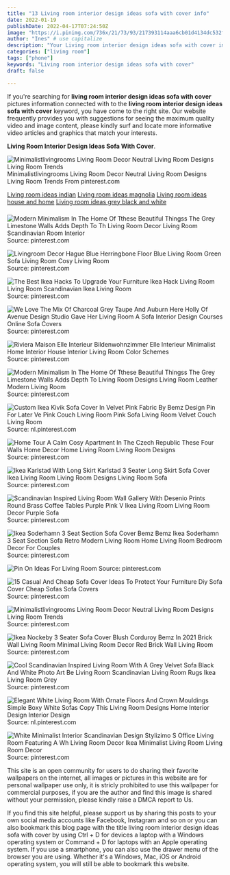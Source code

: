 ```yaml
---
title: "13 Living room interior design ideas sofa with cover info"
date: 2022-01-19
publishDate: 2022-04-17T07:24:50Z
image: "https://i.pinimg.com/736x/21/73/93/217393114aaa6cb01d4134dc532f3b57.jpg"
author: "Ines" # use capitalize
description: "Your Living room interior design ideas sofa with cover images are available. Living room interior design ideas sofa with cover are a topic that is being searched for and liked by netizens today. You can Download the Living room interior design ideas sofa with cover files here. Get all free photos."
categories: ["living room"]
tags: ["phone"]
keywords: "Living room interior design ideas sofa with cover"
draft: false

---
```


If you're searching for **living room interior design ideas sofa with cover** pictures information connected with to the **living room interior design ideas sofa with cover** keyword, you have come to the right  site.  Our website frequently  provides you with  suggestions  for seeing  the maximum  quality video and image  content, please kindly surf and locate more informative video articles and graphics  that match your interests.

**Living Room Interior Design Ideas Sofa With Cover**. 

![Minimalistlivingrooms Living Room Decor Neutral Living Room Designs Living Room Trends](https://i.pinimg.com/originals/01/bc/45/01bc4596417b39f99821b8926e46dcfe.jpg "Minimalistlivingrooms Living Room Decor Neutral Living Room Designs Living Room Trends")
Minimalistlivingrooms Living Room Decor Neutral Living Room Designs Living Room Trends From pinterest.com

[Living room ideas indian](/living-room-ideas-indian/)
[Living room ideas magnolia](/living-room-ideas-magnolia/)
[Living room ideas house and home](/living-room-ideas-house-and-home/)
[Living room ideas grey black and white](/living-room-ideas-grey-black-and-white/)



### 

 


![Modern Minimalism In The Home Of Tthese Beautiful Thingss The Grey Limestone Walls Adds Depth To Th Living Room Decor Living Room Scandinavian Room Interior](https://i.pinimg.com/originals/24/3c/cc/243ccc9bb36dfc579190d138b86f9aad.jpg "Modern Minimalism In The Home Of Tthese Beautiful Thingss The Grey Limestone Walls Adds Depth To Th Living Room Decor Living Room Scandinavian Room Interior")
Source: pinterest.com

 

![Livingroom Decor Hague Blue Herringbone Floor Blue Living Room Green Sofa Living Room Cosy Living Room](https://i.pinimg.com/originals/b6/5f/bb/b65fbbda808b2fef93258a957f86cf71.jpg "Livingroom Decor Hague Blue Herringbone Floor Blue Living Room Green Sofa Living Room Cosy Living Room")
Source: pinterest.com

 

![The Best Ikea Hacks To Upgrade Your Furniture Ikea Hack Living Room Living Room Scandinavian Ikea Living Room](https://i.pinimg.com/736x/da/7b/cd/da7bcda3de2fcfdbd4e35d13609cb535.jpg "The Best Ikea Hacks To Upgrade Your Furniture Ikea Hack Living Room Living Room Scandinavian Ikea Living Room")
Source: pinterest.com

 

![We Love The Mix Of Charcoal Grey Taupe And Auburn Here Holly Of Avenue Design Studio Gave Her Living Room A Sofa Interior Design Courses Online Sofa Covers](https://i.pinimg.com/736x/b0/f6/75/b0f675e208a091dc7553280b39083d8b.jpg "We Love The Mix Of Charcoal Grey Taupe And Auburn Here Holly Of Avenue Design Studio Gave Her Living Room A Sofa Interior Design Courses Online Sofa Covers")
Source: pinterest.com

 

![Riviera Maison Elle Interieur Bildenwohnzimmer Elle Interieur Minimalist Home Interior House Interior Living Room Color Schemes](https://i.pinimg.com/736x/83/95/31/8395315e7c6adf59bc262f77bb53f7d9.jpg "Riviera Maison Elle Interieur Bildenwohnzimmer Elle Interieur Minimalist Home Interior House Interior Living Room Color Schemes")
Source: pinterest.com

 

![Modern Minimalism In The Home Of Tthese Beautiful Thingss The Grey Limestone Walls Adds Depth To Living Room Designs Living Room Leather Modern Living Room](https://i.pinimg.com/originals/a2/84/d2/a284d2a75ed11a7af474d8d368db9ec4.jpg "Modern Minimalism In The Home Of Tthese Beautiful Thingss The Grey Limestone Walls Adds Depth To Living Room Designs Living Room Leather Modern Living Room")
Source: pinterest.com

 

![Custom Ikea Kivik Sofa Cover In Velvet Pink Fabric By Bemz Design Pin For Later Ve Pink Couch Living Room Pink Sofa Living Room Velvet Couch Living Room](https://i.pinimg.com/originals/99/e1/02/99e102bde73ea5db15b42b330770082d.jpg "Custom Ikea Kivik Sofa Cover In Velvet Pink Fabric By Bemz Design Pin For Later Ve Pink Couch Living Room Pink Sofa Living Room Velvet Couch Living Room")
Source: nl.pinterest.com

 

![Home Tour A Calm Cosy Apartment In The Czech Republic These Four Walls Home Decor Home Living Room Living Room Designs](https://i.pinimg.com/originals/50/bf/e6/50bfe67c18f96f2fda2ecc33c046d9c6.jpg "Home Tour A Calm Cosy Apartment In The Czech Republic These Four Walls Home Decor Home Living Room Living Room Designs")
Source: pinterest.com

 

![Ikea Karlstad With Long Skirt Karlstad 3 Seater Long Skirt Sofa Cover Ikea Living Room Living Room Designs Living Room Sofa](https://i.pinimg.com/originals/89/2b/98/892b980f4e067ec7e2cdb9e33475629e.jpg "Ikea Karlstad With Long Skirt Karlstad 3 Seater Long Skirt Sofa Cover Ikea Living Room Living Room Designs Living Room Sofa")
Source: pinterest.com

 

![Scandinavian Inspired Living Room Wall Gallery With Desenio Prints Round Brass Coffee Tables Purple Pink V Ikea Living Room Living Room Decor Purple Sofa](https://i.pinimg.com/originals/25/ae/64/25ae641b022f01ee956c8f941f7c5ae3.jpg "Scandinavian Inspired Living Room Wall Gallery With Desenio Prints Round Brass Coffee Tables Purple Pink V Ikea Living Room Living Room Decor Purple Sofa")
Source: pinterest.com

 

![Ikea Soderhamn 3 Seat Section Sofa Cover Bemz Bemz Ikea Soderhamn 3 Seat Section Sofa Retro Modern Living Room Home Living Room Bedroom Decor For Couples](https://i.pinimg.com/736x/16/5a/37/165a37fa1902a1dc6d08231f8912eaa7.jpg "Ikea Soderhamn 3 Seat Section Sofa Cover Bemz Bemz Ikea Soderhamn 3 Seat Section Sofa Retro Modern Living Room Home Living Room Bedroom Decor For Couples")
Source: pinterest.com

 

![Pin On Ideas For Living Room](https://i.pinimg.com/originals/d0/9b/69/d09b6967eb204034a6512b3a2830fd07.jpg "Pin On Ideas For Living Room")
Source: pinterest.com

 

![15 Casual And Cheap Sofa Cover Ideas To Protect Your Furniture Diy Sofa Cover Cheap Sofas Sofa Covers](https://i.pinimg.com/originals/28/ed/0c/28ed0ceb8ed34bca88b1522184a9a4a9.jpg "15 Casual And Cheap Sofa Cover Ideas To Protect Your Furniture Diy Sofa Cover Cheap Sofas Sofa Covers")
Source: pinterest.com

 

![Minimalistlivingrooms Living Room Decor Neutral Living Room Designs Living Room Trends](https://i.pinimg.com/originals/01/bc/45/01bc4596417b39f99821b8926e46dcfe.jpg "Minimalistlivingrooms Living Room Decor Neutral Living Room Designs Living Room Trends")
Source: pinterest.com

 

![Ikea Nockeby 3 Seater Sofa Cover Blush Corduroy Bemz In 2021 Brick Wall Living Room Minimal Living Room Decor Red Brick Wall Living Room](https://i.pinimg.com/originals/a2/7c/d8/a27cd8d9b3e43f6f636905936205bbe5.jpg "Ikea Nockeby 3 Seater Sofa Cover Blush Corduroy Bemz In 2021 Brick Wall Living Room Minimal Living Room Decor Red Brick Wall Living Room")
Source: pinterest.com

 

![Cool Scandinavian Inspired Living Room With A Grey Velvet Sofa Black And White Photo Art Be Living Room Scandinavian Living Room Rugs Ikea Living Room Grey](https://i.pinimg.com/originals/31/1e/d1/311ed1d326aba3c60d0ec3dd5283ab47.jpg "Cool Scandinavian Inspired Living Room With A Grey Velvet Sofa Black And White Photo Art Be Living Room Scandinavian Living Room Rugs Ikea Living Room Grey")
Source: pinterest.com

 

![Elegant White Living Room With Ornate Floors And Crown Mouldings Simple Boxy White Sofas Copy This Living Room Designs Home Interior Design Interior Design](https://i.pinimg.com/564x/08/b7/59/08b759dbf707402a4c033a2cb0c29c3a.jpg "Elegant White Living Room With Ornate Floors And Crown Mouldings Simple Boxy White Sofas Copy This Living Room Designs Home Interior Design Interior Design")
Source: nl.pinterest.com

 

![White Minimalist Interior Scandinavian Design Stylizimo S Office Living Room Featuring A Wh Living Room Decor Ikea Minimalist Living Room Living Room Decor](https://i.pinimg.com/736x/21/73/93/217393114aaa6cb01d4134dc532f3b57.jpg "White Minimalist Interior Scandinavian Design Stylizimo S Office Living Room Featuring A Wh Living Room Decor Ikea Minimalist Living Room Living Room Decor")
Source: pinterest.com

 

This site is an open community for users to do sharing their favorite wallpapers on the internet, all images or pictures in this website are for personal wallpaper use only, it is stricly prohibited to use this wallpaper for commercial purposes, if you are the author and find this image is shared without your permission, please kindly raise a DMCA report to Us.

If you find this site helpful, please support us by sharing this posts to your own social media accounts like Facebook, Instagram and so on or you can also bookmark this blog page with the title living room interior design ideas sofa with cover by using Ctrl + D for devices a laptop with a Windows operating system or Command + D for laptops with an Apple operating system. If you use a smartphone, you can also use the drawer menu of the browser you are using. Whether it's a Windows, Mac, iOS or Android operating system, you will still be able to bookmark this website.
